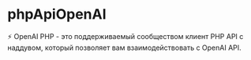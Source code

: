 # phpApiOpenAI
⚡️ OpenAI PHP - это поддерживаемый сообществом клиент PHP API с наддувом, который позволяет вам взаимодействовать с OpenAI API.
